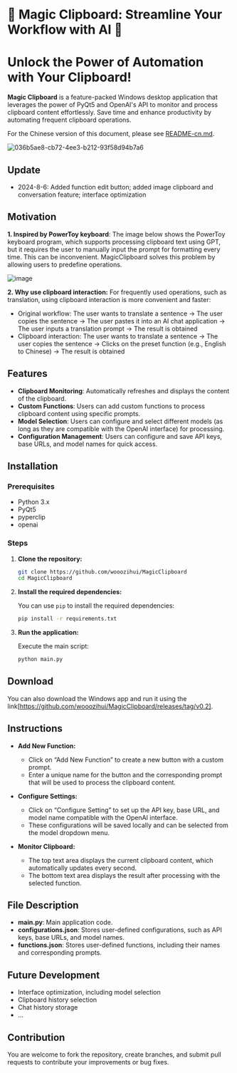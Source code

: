 
# 🚀 Magic Clipboard: Streamline Your Workflow with AI 🤖
# Unlock the Power of Automation with Your Clipboard!

**Magic Clipboard** is a feature-packed Windows desktop application that leverages the power of PyQt5 and OpenAI's API to monitor and process clipboard content effortlessly. Save time and enhance productivity by automating frequent clipboard operations.

For the Chinese version of this document, please see [README-cn.md](./README-cn.md).

![036b5ae8-cb72-4ee3-b212-93f58d94b7a6](https://github.com/user-attachments/assets/18bd198d-1db6-442e-a210-df12c9668f0c)

## Update
- 2024-8-6: Added function edit button; added image clipboard and conversation feature; interface optimization

## Motivation

**1. Inspired by PowerToy keyboard**: The image below shows the PowerToy keyboard program, which supports processing clipboard text using GPT, but it requires the user to manually input the prompt for formatting every time. This can be inconvenient. MagicClipboard solves this problem by allowing users to predefine operations.

![image](https://github.com/user-attachments/assets/f6d52d00-fb74-41b3-b9f3-6913b1ab5e13)


**2. Why use clipboard interaction:** For frequently used operations, such as translation, using clipboard interaction is more convenient and faster:

- Original workflow: The user wants to translate a sentence -> The user copies the sentence -> The user pastes it into an AI chat application -> The user inputs a translation prompt -> The result is obtained
- Clipboard interaction: The user wants to translate a sentence -> The user copies the sentence -> Clicks on the preset function (e.g., English to Chinese) -> The result is obtained

## Features

- **Clipboard Monitoring**: Automatically refreshes and displays the content of the clipboard.
- **Custom Functions**: Users can add custom functions to process clipboard content using specific prompts.
- **Model Selection**: Users can configure and select different models (as long as they are compatible with the OpenAI interface) for processing.
- **Configuration Management**: Users can configure and save API keys, base URLs, and model names for quick access.

## Installation

### Prerequisites

- Python 3.x
- PyQt5
- pyperclip
- openai

### Steps

1. **Clone the repository:**

   ```bash
   git clone https://github.com/wooozihui/MagicClipboard
   cd MagicClipboard
   ```

2. **Install the required dependencies:**

   You can use `pip` to install the required dependencies:

   ```bash
   pip install -r requirements.txt
   ```

3. **Run the application:**

   Execute the main script:

   ```bash
   python main.py
   ```

## Download

You can also download the Windows app and run it using the link[https://github.com/wooozihui/MagicClipboard/releases/tag/v0.2].

## Instructions

- **Add New Function:**
  - Click on “Add New Function” to create a new button with a custom prompt.
  - Enter a unique name for the button and the corresponding prompt that will be used to process the clipboard content.

- **Configure Settings:**
  - Click on “Configure Setting” to set up the API key, base URL, and model name compatible with the OpenAI interface.
  - These configurations will be saved locally and can be selected from the model dropdown menu.

- **Monitor Clipboard:**
  - The top text area displays the current clipboard content, which automatically updates every second.
  - The bottom text area displays the result after processing with the selected function.

## File Description

- **main.py**: Main application code.
- **configurations.json**: Stores user-defined configurations, such as API keys, base URLs, and model names.
- **functions.json**: Stores user-defined functions, including their names and corresponding prompts.

## Future Development

- Interface optimization, including model selection
- Clipboard history selection
- Chat history storage
- ...

## Contribution

You are welcome to fork the repository, create branches, and submit pull requests to contribute your improvements or bug fixes.

